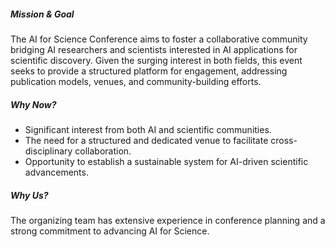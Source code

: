 ##### **Mission & Goal**

The AI for Science Conference aims to foster a collaborative community bridging AI researchers and scientists interested in AI applications for scientific discovery. Given the surging interest in both fields, this event seeks to provide a structured platform for engagement, addressing publication models, venues, and community-building efforts.

##### **Why Now?**

- Significant interest from both AI and scientific communities.
- The need for a structured and dedicated venue to facilitate cross-disciplinary collaboration.
- Opportunity to establish a sustainable system for AI-driven scientific advancements.

##### **Why Us?**

The organizing team has extensive experience in conference planning and a strong commitment to advancing AI for Science.